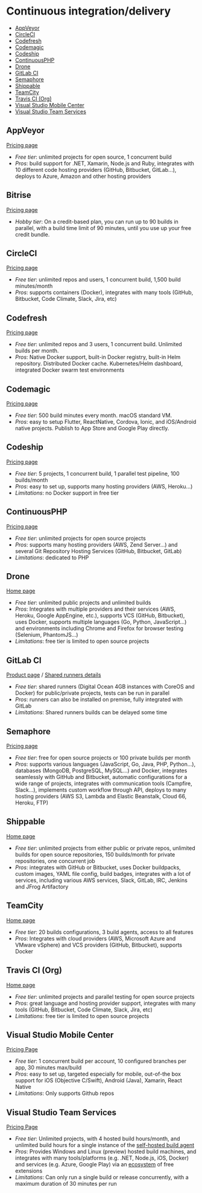 # Continuous integration/delivery

<!-- TOC depthFrom:2 -->

- [AppVeyor](#appveyor)
- [CircleCI](#circleci)
- [Codefresh](#codefresh)
- [Codemagic](#codemagic)
- [Codeship](#codeship)
- [ContinuousPHP](#continuousphp)
- [Drone](#drone)
- [GitLab CI](#gitlab-ci)
- [Semaphore](#semaphore)
- [Shippable](#shippable)
- [TeamCity](#teamcity)
- [Travis CI (Org)](#travis-ci-org)
- [Visual Studio Mobile Center](#visual-studio-mobile-center)
- [Visual Studio Team Services](#visual-studio-team-services)

<!-- /TOC -->

## AppVeyor

[Pricing page](https://www.appveyor.com/pricing/)

* *Free tier*: unlimited projects for open source, 1 concurrent build
* *Pros*: build support for .NET, Xamarin, Node.js and Ruby, integrates with 10 different code hosting providers (GitHub, Bitbucket, GitLab...), deploys to Azure, Amazon and other hosting providers

## Bitrise

[Pricing page](https://www.bitrise.io/pricing)

* *Hobby tier*: On a credit-based plan, you can run up to 90 builds in parallel, with a build time limit of 90 minutes, until you use up your free credit bundle.

## CircleCI

[Pricing page](https://circleci.com/pricing/)

* *Free tier*: unlimited repos and users, 1 concurrent build, 1,500 build minutes/month
* *Pros*: supports containers (Docker), integrates with many tools (GitHub, Bitbucket, Code Climate, Slack, Jira, etc)

## Codefresh

[Pricing page](https://codefresh.io/pricing/)

* *Free tier*: unlimited repos and 3 users, 1 concurrent build. Unlimited builds per month.
* *Pros*: Native Docker support, built-in Docker registry, built-in Helm repository. Distributed Docker cache. Kubernetes/Helm dashboard, integrated Docker swarm test environments

## Codemagic

[Pricing page](https://codemagic.io/pricing/)

* *Free tier*: 500 build minutes every month. macOS standard VM.
* *Pros*: easy to setup Flutter, ReactNative, Cordova, Ionic, and iOS/Android native projects. Publish to App Store and Google Play directly.

## Codeship

[Pricing page](https://codeship.com/pricing)

* *Free tier*: 5 projects, 1 concurrent build, 1 parallel test pipeline, 100 builds/month
* *Pros*: easy to set up, supports many hosting providers (AWS, Heroku...)
* *Limitations*: no Docker support in free tier

## ContinuousPHP

[Pricing page](https://continuousphp.com/plans)

* *Free tier*: unlimited projects for open source projects
* *Pros*: supports many hosting providers (AWS, Zend Server...) and several Git Repository Hosting Services (GitHub, Bitbucket, GitLab)
* *Limitations*: dedicated to PHP

## Drone

[Home page](https://drone.io)
* *Free tier*: unlimited public projects and unlimited builds
* *Pros*: Integrates with multiple providers and their services (AWS, Heroku, Google AppEngine, etc.), supports VCS (GitHub, Bitbucket), uses Docker, supports multiple languages (Go, Python, JavaScript...) and environments including Chrome and Firefox for browser testing (Selenium, PhantomJS...)
* *Limitations*: free tier is limited to open source projects

## GitLab CI

[Product page](https://about.gitlab.com/gitlab-ci/) / [Shared runners details](https://about.gitlab.com/gitlab-com/settings/#shared-runners)

* *Free tier*: shared runners (Digital Ocean 4GB instances with CoreOS and Docker) for public/private projects, tests can be run in parallel
* *Pros*: runners can also be installed on premise, fully integrated with GitLab
* *Limitations*: Shared runners builds can be delayed some time

## Semaphore

[Pricing page](https://semaphoreci.com/pricing)

* *Free tier*: free for open source projects or 100 private builds per month
* *Pros*: supports various languages (JavaScript, Go, Java, PHP, Python...), databases (MongoDB, PostgreSQL, MySQL...) and Docker, integrates seamlessly with GitHub and Bitbucket, automatic configurations for a wide range of projects, integrates with communication tools (Campfire, Slack...), implements custom workflow through API, deploys to many hosting providers (AWS S3, Lambda and Elastic Beanstalk, Cloud 66, Heroku, FTP)

## Shippable

[Home page](https://app.shippable.com/)

* *Free tier*: unlimited projects from either public or private repos, unlimited builds for open source repositories, 150 builds/month for private repositories, one concurrent job
* *Pros*: integrates with GitHub or Bitbucket, uses Docker buildpacks, custom images, YAML file config, build badges, integrates with a lot of services, including various AWS services, Slack, GitLab, IRC, Jenkins and JFrog Artifactory

## TeamCity

[Home page](https://www.jetbrains.com/teamcity/)

* *Free tier*: 20 builds configurations, 3 build agents, access to all features
* *Pros*: Integrates with cloud providers (AWS, Microsoft Azure and VMware vSphere) and VCS providers (GitHub, Bitbucket), supports Docker

## Travis CI (Org)

[Home page](https://travis-ci.org/)

* *Free tier*: unlimited projects and parallel testing for open source projects
* *Pros*: great language and hosting provider support, integrates with many tools (GitHub, Bitbucket, Code Climate, Slack, Jira, etc)
* *Limitations*: free tier is limited to open source projects

## Visual Studio Mobile Center

[Pricing Page](https://docs.microsoft.com/en-us/mobile-center/general/pricing) 

* *Free tier*: 1 concurrent build per account, 10 configured branches per app, 30 minutes max/build
* *Pros*: easy to set up, targeted especially for mobile, out-of-the box support for iOS (Objective C/Swift), Android (Java), Xamarin, React Native
* *Limitations*: Only supports Github repos

## Visual Studio Team Services

[Pricing Page](https://www.visualstudio.com/team-services/pricing/)

* *Free tier*: Unlimited projects, with 4 hosted build hours/month, and unlimited build hours for a single instance of the [self-hosted build agent](https://github.com/Microsoft/vsts-agent)
* *Pros*: Provides Windows and Linux (preview) hosted build machines, and integrates with many tools/platforms (e.g. .NET, Node.js, iOS, Docker) and services (e.g. Azure, Google Play) via an [ecosystem](https://marketplace.visualstudio.com/vsts) of free extensions
* *Limitations*: Can only run a single build or release concurrently, with a maximum duration of 30 minutes per run
